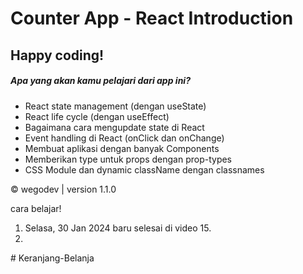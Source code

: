 # Counter App - React Introduction

## Happy coding!

##### Apa yang akan kamu pelajari dari app ini?

- React state management (dengan useState)
- React life cycle (dengan useEffect)
- Bagaimana cara mengupdate state di React
- Event handling di React (onClick dan onChange)
- Membuat aplikasi dengan banyak Components
- Memberikan type untuk props dengan prop-types
- CSS Module dan dynamic className dengan classnames

&copy; wegodev | version 1.1.0

cara belajar!


1. Selasa, 30 Jan 2024 baru selesai di video 15.
2.
#   K e r a n j a n g - B e l a n j a  
 